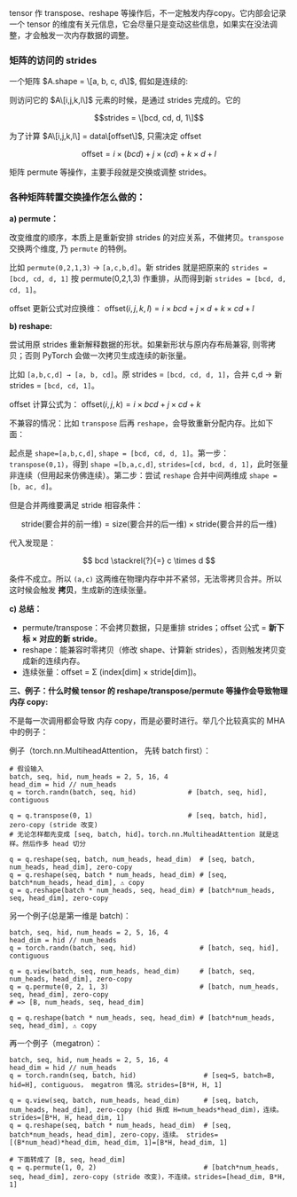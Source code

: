 

tensor 作 transpose、reshape 等操作后，不一定触发内存copy。它内部会记录一个 tensor 的维度有关元信息，它会尽量只是变动这些信息，如果实在没法调整，才会触发一次内存数据的调整。


### 矩阵的访问的 strides

一个矩阵 $A.shape = \[a, b, c, d\]$, 假如是连续的:

则访问它的 $A\[i,j,k,l\]$ 元素的时候，是通过 strides 完成的。它的

$$strides = \[bcd, cd, d, 1\]$$

为了计算 $A\[i,j,k,l\] = data\[offset\]$, 只需决定 offset

$$\text{offset} = i \times (bcd) + j\times(cd) + k \times d + l$$

矩阵 permute 等操作，主要手段就是交换或调整 strides。

### 各种矩阵转置交换操作怎么做的：

**a) permute：**

改变维度的顺序，本质上是重新安排 strides 的对应关系，不做拷贝。`transpose` 交换两个维度, 乃 `permute` 的特例。

比如 `permute(0,2,1,3)` → `[a,c,b,d]`。新 strides 就是把原来的 `strides = [bcd, cd, d, 1]` 按 permute(0,2,1,3) 作重排，从而得到新 `strides = [bcd, d, cd, 1]`。

offset 更新公式对应换维： $\text{offset}(i,j,k,l) = i \times bcd + j \times d + k \times cd + l$

**b) reshape:**

尝试用原 strides 重新解释数据的形状。如果新形状与原内存布局兼容, 则零拷贝；否则 PyTorch 会做一次拷贝生成连续的新张量。

比如 `[a,b,c,d] → [a, b, cd]`。原 strides = `[bcd, cd, d, 1]`，合并 c,d → 新 strides = `[bcd, cd, 1]`。

offset 计算公式为： $\text{offset}(i,j,k) = i \times bcd + j \times cd + k$

不兼容的情况：比如 `transpose` 后再 `reshape`，会导致重新分配内存。比如下面：

起点是 `shape=[a,b,c,d]`, `shape = [bcd, cd, d, 1]`。第一步：`transpose(0,1)`，得到 `shape =[b,a,c,d]`, `strides=[cd, bcd, d, 1]`，此时张量非连续（但用起来仿佛连续）。第二步：尝试 `reshape` 合并中间两维成 `shape = [b, ac, d]`。

但是合并两维要满足 stride 相容条件：

$$
\text{stride}(\text{要合并的前一维}) = \text{size}(\text{要合并的后一维}) \times \text{stride}(\text{要合并的后一维})
$$

代入发现是：

$$
bcd \stackrel{?}{=} c \times d
$$

条件不成立。所以 `(a,c)` 这两维在物理内存中并不紧邻，无法零拷贝合并。所以这时候会触发 **拷贝**，生成新的连续张量。

**c) 总结：**
- permute/transpose：不会拷贝数据，只是重排 strides；offset 公式 = **新下标 × 对应的新 stride**。
- reshape：能兼容时零拷贝（修改 shape、计算新 strides），否则触发拷贝变成新的连续内存。
- 连续张量：offset = Σ (index[dim] × stride[dim])。

**三、例子：什么时候 tensor 的 reshape/transpose/permute 等操作会导致物理内存 copy:**

不是每一次调用都会导致 内存 copy，而是必要时进行。举几个比较真实的 MHA 中的例子：

例子（torch.nn.MultiheadAttention， 先转 batch first）：

```
# 假设输入
batch, seq, hid, num_heads = 2, 5, 16, 4
head_dim = hid // num_heads
q = torch.randn(batch, seq, hid)             # [batch, seq, hid], contiguous

q = q.transpose(0, 1)                        # [seq, batch, hid], zero-copy (stride 改变)
# 无论怎样都先变成 [seq, batch, hid]。torch.nn.MultiheadAttention 就是这样。然后作多 head 切分

q = q.reshape(seq, batch, num_heads, head_dim)  # [seq, batch, num_heads, head_dim], zero-copy
q = q.reshape(seq, batch * num_heads, head_dim) # [seq, batch*num_heads, head_dim], ⚠️ copy
q = q.reshape(batch * num_heads, seq, head_dim) # [batch*num_heads, seq, head_dim], zero-copy
```

另一个例子(总是第一维是 batch)：

```
batch, seq, hid, num_heads = 2, 5, 16, 4
head_dim = hid // num_heads
q = torch.randn(batch, seq, hid)                # [batch, seq, hid], contiguous

q = q.view(batch, seq, num_heads, head_dim)     # [batch, seq, num_heads, head_dim], zero-copy
q = q.permute(0, 2, 1, 3)                       # [batch, num_heads, seq, head_dim], zero-copy
# => [B, num_heads, seq, head_dim]

q = q.reshape(batch * num_heads, seq, head_dim) # [batch*num_heads, seq, head_dim], ⚠️ copy
```

再一个例子（megatron）：

```
batch, seq, hid, num_heads = 2, 5, 16, 4
head_dim = hid // num_heads
q = torch.randn(seq, batch, hid)                 # [seq=S, batch=B, hid=H], contiguous， megatron 情况。strides=[B*H, H, 1]

q = q.view(seq, batch, num_heads, head_dim)      # [seq, batch, num_heads, head_dim], zero-copy (hid 拆成 H=num_heads*head_dim)，连续。strides=[B*H, H, head_dim, 1]
q = q.reshape(seq, batch * num_heads, head_dim)  # [seq, batch*num_heads, head_dim], zero-copy，连续。 strides=[(B*num_head)*head_dim, head_dim, 1]=[B*H, head_dim, 1]

# 下面转成了 [B, seq, head_dim] 
q = q.permute(1, 0, 2)                           # [batch*num_heads, seq, head_dim], zero-copy (stride 改变)，不连续。strides=[head_dim, B*H, 1]
```
